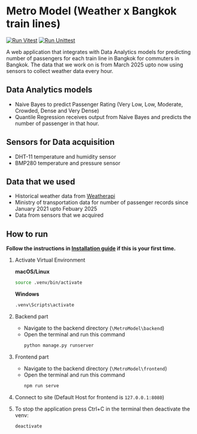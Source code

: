 # Metro Model (Weather x Bangkok train lines)

[![Run Vitest](https://github.com/Thanawas-Sirilertsathit/MetroModel/actions/workflows/vitest.yml/badge.svg)](https://github.com/Thanawas-Sirilertsathit/MetroModel/actions/workflows/vitest.yml) [![Run Unittest](https://github.com/Thanawas-Sirilertsathit/MetroModel/actions/workflows/pytest.yml/badge.svg)](https://github.com/Thanawas-Sirilertsathit/MetroModel/actions/workflows/pytest.yml)

A web application that integrates with Data Analytics models for predicting number of passengers for each train line in Bangkok for commuters in Bangkok. The data that we work on is from March 2025 upto now using sensors to collect weather data every hour.

## Data Analytics models
- Naive Bayes to predict Passenger Rating (Very Low, Low, Moderate, Crowded, Dense and Very Dense)
- Quantile Regression receives output from Naive Bayes and predicts the number of passenger in that hour.

## Sensors for Data acquisition
- DHT-11 temperature and humidity sensor
- BMP280 temperature and pressure sensor

## Data that we used
- Historical weather data from [Weatherapi](https://www.weatherapi.com/history/q/bangkok-2366981?loc=2366981)
- Ministry of transportation data for number of passenger records since January 2021 upto Febuary 2025
- Data from sensors that we acquired

## How to run
**Follow the instructions in [Installation guide](INSTALLATION.md) if this is your first time.**

1. Activate Virtual Environment

      **macOS/Linux**

      ```bash
      source .venv/bin/activate
      ```
   
      **Windows**

      ```bash
      .venv\Scripts\activate
      ```

2. Backend part
    - Navigate to the backend directory (`\MetroModel\backend`)
    - Open the terminal and run this command
      ```bash
      python manage.py runserver
      ```

3. Frontend part
    - Navigate to the backend directory (`\MetroModel\frontend`)
    - Open the terminal and run this command
      ```bash
      npm run serve
      ```

4. Connect to site (Default Host for frontend is `127.0.0.1:8080`)

5. To stop the application press Ctrl+C in the terminal then deactivate the venv:
      ```bash
      deactivate
      ```
